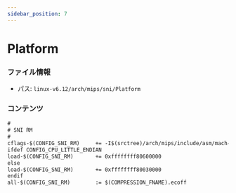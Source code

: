 ```yaml
---
sidebar_position: 7
---
```

# Platform

### ファイル情報

- パス: `linux-v6.12/arch/mips/sni/Platform`

### コンテンツ

```txt
#
# SNI RM
#
cflags-$(CONFIG_SNI_RM)		+= -I$(srctree)/arch/mips/include/asm/mach-rm
ifdef CONFIG_CPU_LITTLE_ENDIAN
load-$(CONFIG_SNI_RM)		+= 0xffffffff80600000
else
load-$(CONFIG_SNI_RM)		+= 0xffffffff80030000
endif
all-$(CONFIG_SNI_RM)		:= $(COMPRESSION_FNAME).ecoff

```
